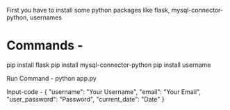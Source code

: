 First you have to install some python packages like flask, mysql-connector-python, usernames

# Commands - 
pip install flask
pip install mysql-connector-python
pip install username

Run Command - python app.py


Input-code - {
          "username": "Your Username",
          "email": "Your Email",
          "user_password": "Password",
          "current_date": "Date"
               }
